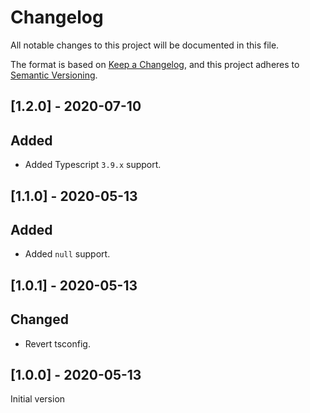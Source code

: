 # Changelog

All notable changes to this project will be documented in this file.

The format is based on [Keep a Changelog](https://keepachangelog.com/en/1.0.0/),
and this project adheres to [Semantic Versioning](https://semver.org/spec/v2.0.0.html).

## [1.2.0] - 2020-07-10

## Added

- Added Typescript `3.9.x` support.

## [1.1.0] - 2020-05-13

## Added

- Added `null` support.

## [1.0.1] - 2020-05-13

## Changed

- Revert tsconfig.

## [1.0.0] - 2020-05-13

Initial version
